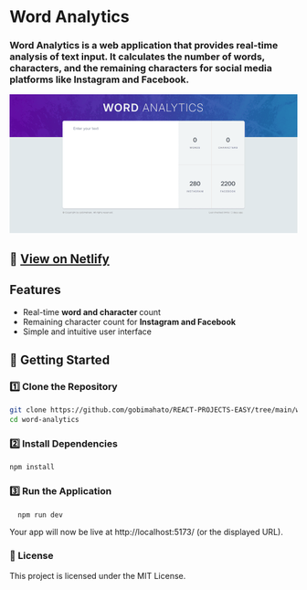 # Word Analytics

### Word Analytics is a web application that provides real-time analysis of text input. It calculates the number of words, characters, and the remaining characters for social media platforms like Instagram and Facebook.

![Fancy Counter](./public/preview.png)

## 🔗 [View on Netlify](https://word-analytics-gobi.netlify.app/)

## Features

- Real-time <b> word and character </b> count
- Remaining character count for <b> Instagram and Facebook </b>
- Simple and intuitive user interface

## 📌 Getting Started

### 1️⃣ Clone the Repository

```sh
git clone https://github.com/gobimahato/REACT-PROJECTS-EASY/tree/main/word-analytics
cd word-analytics
```

### 2️⃣ Install Dependencies

```sh
npm install
```

### 3️⃣ Run the Application

```sh
  npm run dev
```

Your app will now be live at http://localhost:5173/ (or the displayed URL).

### 📜 License

This project is licensed under the MIT License.
